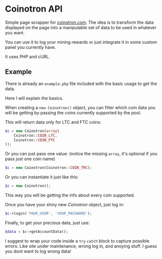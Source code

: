 Coinotron API
=============
Simple page scrapper for [coinotron.com](http://coinotron.com). The idea is to transform the data displayed on the page into a manipulable set of data to be used in whatever you want.

You can use it to log your mining rewards or just integrate it in some custom panel you currently have.

It uses PHP and cURL.

Example
-------
There is already an `example.php` file included with the basic usage to get the data.

Here I will explain the basics.

When creating a `new Coinotron()` object, you can filter which coin data you will be getting by passing the coins currently supported by the pool.

This will return data only for LTC and FTC coins:
```php
$c = new Coinotron(array(
	Coinotron::COIN_LTC,
	Coinotron::COIN_FTC
));
```
Or you can just pass one value: (notice the missing `array`, it's optional if you pass just one coin name)
```php
$c = new Coinotron(Coinotron::COIN_TRC);
```
Or you can instantiate it just like this:
```php
$c = new Coinotron();
```
This way you will be getting the info about every coin supported.

Once you have your shiny new *Coinotron* object, just log in:
```php
$c->login('YOUR_USER', 'YOUR_PASSWORD');
```
Finally, to get your precious data, just use:
```php
$data = $c->getAccountData();
```
I suggest to wrap your code inside a `try` `catch` block to capture possible errors. Like site under maintenance, wrong log in, and anoying stuff. I guess you dont want to log wrong data!